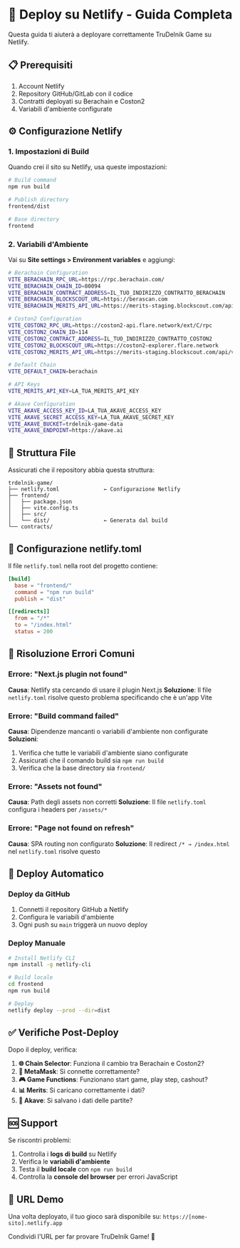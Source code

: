 # 🚀 Deploy su Netlify - Guida Completa

Questa guida ti aiuterà a deployare correttamente TruDelník Game su Netlify.

## 📋 Prerequisiti

1. Account Netlify
2. Repository GitHub/GitLab con il codice
3. Contratti deployati su Berachain e Coston2
4. Variabili d'ambiente configurate

## ⚙️ Configurazione Netlify

### 1. Impostazioni di Build

Quando crei il sito su Netlify, usa queste impostazioni:

```bash
# Build command
npm run build

# Publish directory  
frontend/dist

# Base directory
frontend
```

### 2. Variabili d'Ambiente

Vai su **Site settings > Environment variables** e aggiungi:

```bash
# Berachain Configuration
VITE_BERACHAIN_RPC_URL=https://rpc.berachain.com/
VITE_BERACHAIN_CHAIN_ID=80094
VITE_BERACHAIN_CONTRACT_ADDRESS=IL_TUO_INDIRIZZO_CONTRATTO_BERACHAIN
VITE_BERACHAIN_BLOCKSCOUT_URL=https://berascan.com
VITE_BERACHAIN_MERITS_API_URL=https://merits-staging.blockscout.com/api/v1

# Coston2 Configuration
VITE_COSTON2_RPC_URL=https://coston2-api.flare.network/ext/C/rpc
VITE_COSTON2_CHAIN_ID=114
VITE_COSTON2_CONTRACT_ADDRESS=IL_TUO_INDIRIZZO_CONTRATTO_COSTON2
VITE_COSTON2_BLOCKSCOUT_URL=https://coston2-explorer.flare.network
VITE_COSTON2_MERITS_API_URL=https://merits-staging.blockscout.com/api/v1

# Default Chain
VITE_DEFAULT_CHAIN=berachain

# API Keys
VITE_MERITS_API_KEY=LA_TUA_MERITS_API_KEY

# Akave Configuration
VITE_AKAVE_ACCESS_KEY_ID=LA_TUA_AKAVE_ACCESS_KEY
VITE_AKAVE_SECRET_ACCESS_KEY=LA_TUA_AKAVE_SECRET_KEY
VITE_AKAVE_BUCKET=trdelnik-game-data
VITE_AKAVE_ENDPOINT=https://akave.ai
```

## 📁 Struttura File

Assicurati che il repository abbia questa struttura:

```
trdelnik-game/
├── netlify.toml              ← Configurazione Netlify
├── frontend/
│   ├── package.json
│   ├── vite.config.ts
│   ├── src/
│   └── dist/                 ← Generata dal build
└── contracts/
```

## 🔧 Configurazione netlify.toml

Il file `netlify.toml` nella root del progetto contiene:

```toml
[build]
  base = "frontend/"
  command = "npm run build"
  publish = "dist"

[[redirects]]
  from = "/*"
  to = "/index.html"
  status = 200
```

## 🚨 Risoluzione Errori Comuni

### Errore: "Next.js plugin not found"
**Causa**: Netlify sta cercando di usare il plugin Next.js
**Soluzione**: Il file `netlify.toml` risolve questo problema specificando che è un'app Vite

### Errore: "Build command failed"
**Causa**: Dipendenze mancanti o variabili d'ambiente non configurate
**Soluzioni**:
1. Verifica che tutte le variabili d'ambiente siano configurate
2. Assicurati che il comando build sia `npm run build`
3. Verifica che la base directory sia `frontend/`

### Errore: "Assets not found"
**Causa**: Path degli assets non corretti
**Soluzione**: Il file `netlify.toml` configura i headers per `/assets/*`

### Errore: "Page not found on refresh"
**Causa**: SPA routing non configurato
**Soluzione**: Il redirect `/* → /index.html` nel `netlify.toml` risolve questo

## 🔄 Deploy Automatico

### Deploy da GitHub
1. Connetti il repository GitHub a Netlify
2. Configura le variabili d'ambiente
3. Ogni push su `main` triggerà un nuovo deploy

### Deploy Manuale
```bash
# Install Netlify CLI
npm install -g netlify-cli

# Build locale
cd frontend
npm run build

# Deploy
netlify deploy --prod --dir=dist
```

## ✅ Verifiche Post-Deploy

Dopo il deploy, verifica:

1. **🌐 Chain Selector**: Funziona il cambio tra Berachain e Coston2?
2. **🔗 MetaMask**: Si connette correttamente?
3. **🎮 Game Functions**: Funzionano start game, play step, cashout?
4. **📊 Merits**: Si caricano correttamente i dati?
5. **💾 Akave**: Si salvano i dati delle partite?

## 🆘 Support

Se riscontri problemi:

1. Controlla i **logs di build** su Netlify
2. Verifica le **variabili d'ambiente**
3. Testa il **build locale** con `npm run build`
4. Controlla la **console del browser** per errori JavaScript

## 🎯 URL Demo

Una volta deployato, il tuo gioco sarà disponibile su:
`https://[nome-sito].netlify.app`

Condividi l'URL per far provare TruDelník Game! 🎉 